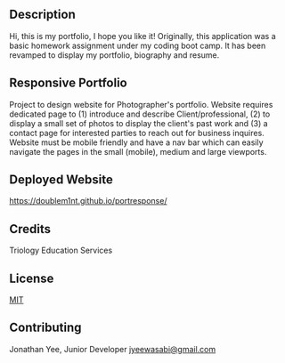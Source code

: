 ## Description
Hi, this is my portfolio, I hope you like it! 
Originally, this application was a basic homework assignment under my coding boot camp. It has been revamped to display my portfolio, biography and resume.

## Responsive Portfolio

Project to design website for Photographer's portfolio. Website requires dedicated page to (1) introduce and describe Client/professional, (2) to display a small set of photos to display the client's past work and (3) a contact page for interested parties to reach out for business inquires. Website must be mobile friendly and have a nav bar which can easily navigate the pages in the small (mobile), medium and large viewports. 

## Deployed Website
https://doublem1nt.github.io/portresponse/

## Credits
Triology Education Services

## License
[MIT](https://choosealicense.com/licenses/mit/)

## Contributing
Jonathan Yee, Junior Developer
jyeewasabi@gmail.com
